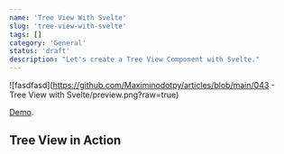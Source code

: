 ```yaml
---
name: 'Tree View With Svelte'
slug: 'tree-view-with-svelte'
tags: []
category: 'General'
status: 'draft'
description: "Let's create a Tree View Component with Svelte."
---
```


<!--
Idea:
Highly Flexible  Tree View Component
Slot Props
Recursive Components and slots
-->

![fasdfasd](https://github.com/Maximinodotpy/articles/blob/main/043 - Tree View with Svelte/preview.png?raw=true)

[Demo](https://demos.maximmaeder.com/d/tree-view-with-svelte/index.html).


## Tree View in Action

